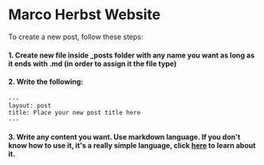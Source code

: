 # Marco Herbst Website

To create a new post, follow these steps:

#### 1. Create new file inside _posts folder with any name you want as long as it ends with .md (in order to assign it the file type)
#### 2. Write the following:
```
---
layout: post
title: Place your new post title here
---
```
#### 3. Write any content you want. Use markdown language. If you don't know how to use it, it's a really simple language, click [here](https://guides.github.com/features/mastering-markdown/) to learn about it.

